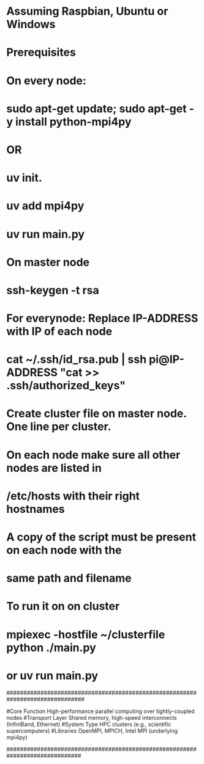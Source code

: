 # Assuming Raspbian, Ubuntu or Windows
#
# **Prerequisites**
#
# On every node:
# sudo apt-get update; sudo apt-get -y install python-mpi4py
# OR
# uv init.
# uv add mpi4py
# uv run main.py
# On master node
# ssh-keygen -t rsa
#
# For everynode: Replace IP-ADDRESS with IP of each node
# cat ~/.ssh/id_rsa.pub | ssh pi@IP-ADDRESS "cat >> .ssh/authorized_keys"
#
# Create cluster file on master node. One line per cluster.
# On each node make sure all other nodes are listed in
# /etc/hosts with their right hostnames
# A copy of the script must be present on each node with the 
# same path and filename
#
# To run it on on cluster
# mpiexec -hostfile ~/clusterfile python ./main.py
# or uv run main.py
###############################################################################

#Core Function   High-performance parallel computing over tightly-coupled nodes
#Transport Layer Shared memory, high-speed interconnects (InfiniBand, Ethernet)
#System Type     HPC clusters (e.g., scientific supercomputers)
#Libraries      OpenMPI, MPICH, Intel MPI (underlying mpi4py)


##############################################################################
